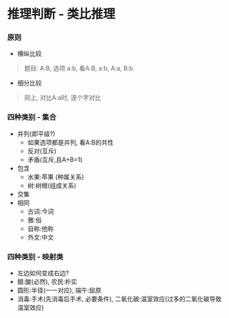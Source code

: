 # 推理判断 - 类比推理
### 原则
- 横纵比较
> 题目: A:B, 选项 a:b, 看A:B, a:b, A:a, B:b
- 细分比较
> 同上, 对比A:a时, 逐个字对比
### 四种类别 - 集合
- 并列(即平级?)
  - 如果选项都是并列, 看A:B的共性
  - 反对(互斥)
  - 矛盾(互斥,且A+B=1)
- 包含
  - 水果:苹果 (种属关系)
  - 树:树根(组成关系)
- 交集
- 相同
  - 古词:今词
  - 雅:俗
  - 自称:他称
  - 外文:中文
### 四种类别 - 映射类
- 左边如何变成右边?
- 醋:酸(必然), 农民:朴实
- 圆形:半径(一一对应), 端午:屈原
- 消毒:手术(先消毒后手术, 必要条件), 二氧化碳:温室效应(过多的二氧化碳导致温室效应)

